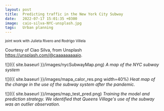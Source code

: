```yaml
---
layout: post
title:  Predicting traffic in the New York City Subway
date:   2022-07-17 15:01:35 +0300
image:  caio-silva-NYC-unsplash.jpg
tags:   Urban planning
---
```

<small>joint work with Julieta Rivero and Rodrigo Villela</small>

Courtesy of Ciao Silva, from Unsplash https://unsplash.com/@caaaaaaaaaio.

![]({{ site.baseurl }}/images/nycSubwayMap.png)
*A map of the NYC subway system*

![]({{ site.baseurl }}/images/mapa_calor_res.png width=40%)
*Heat map of the change in the use of the subway system after the pandemic.*

![]({{ site.baseurl }}/images/map_test_pred.png)
*Training the model and prediction strategy. We identified that Queens Village's use of the subway was an outlier observation.*



